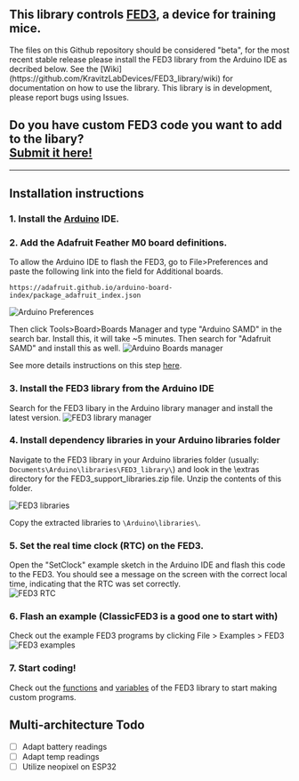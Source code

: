 ## This library controls [FED3](https://github.com/KravitzLabDevices/FED3), a device for training mice. 
<p>
The files on this Github repository should be considered "beta", for the most recent stable release please install the FED3 library from the Arduino IDE as decribed below.  See the [Wiki](https://github.com/KravitzLabDevices/FED3_library/wiki) for documentation on how to use the library.   This library is in development, please report bugs using Issues. 

## Do you have custom FED3 code you want to add to the libary? <br>[Submit it here!](https://kravitzlab.com/submit-custom-fed3-code)

---

## Installation instructions
### 1. Install the [Arduino](www.arduino.cc) IDE.

### 2. Add the Adafruit Feather M0 board definitions.
To allow the Arduino IDE to flash the FED3, go to File>Preferences and paste the following link into the field for Additional boards.<p>
`https://adafruit.github.io/arduino-board-index/package_adafruit_index.json`<p>
![Arduino Preferences](https://raw.githubusercontent.com/KravitzLabDevices/FED3/main/photos/Preferences.png)<p>
Then click Tools>Board>Boards Manager and type "Arduino SAMD" in the search bar. Install this, it will take ~5 minutes. Then search for "Adafruit SAMD" and install this as well. 
![Arduino Boards manager](https://raw.githubusercontent.com/KravitzLabDevices/FED3/main/photos/SAMD.png)<p>

See more details instructions on this step [here](https://learn.adafruit.com/adafruit-feather-m0-adalogger/using-with-arduino-ide).

### 3. Install the FED3 library from the Arduino IDE <br>
Search for the FED3 libary in the Arduino library manager and install the latest version.
![FED3 library manager](https://github.com/KravitzLabDevices/FED3/blob/main/photos/FED3librarymanager.png)

### 4. Install dependency libraries in your Arduino libraries folder <br>
Navigate to the FED3 library in your Arduino libraries folder (usually: `Documents\Arduino\libraries\FED3_library\`) and look in the \extras directory for the FED3_support_libraries.zip file. Unzip the contents of this folder.

![FED3 libraries](https://github.com/KravitzLabDevices/FED3/blob/main/photos/FED3_libraries.png)

Copy the extracted libraries to `\Arduino\libraries\`.

### 5. Set the real time clock (RTC) on the FED3. 
Open the "SetClock" example sketch in the Arduino IDE and flash this code to the FED3. You should see a message on the screen with the correct local time, indicating that the RTC was set correctly.<br>
![FED3 RTC](https://raw.githubusercontent.com/KravitzLabDevices/FED3/main/photos/RTCscreen.jpg)

### 6. Flash an example (ClassicFED3 is a good one to start with)
Check out the example FED3 programs by clicking File > Examples > FED3 <br>
![FED3 examples](https://raw.githubusercontent.com/KravitzLabDevices/FED3/main/photos/FED3example2.png)

### 7. Start coding!
Check out the [functions](https://github.com/KravitzLabDevices/FED3_library/wiki/3.-Functions) and [variables](https://github.com/KravitzLabDevices/FED3_library/wiki/2.-Variables) of the FED3 library to start making custom programs.


## Multi-architecture Todo
- [ ] Adapt battery readings
- [ ] Adapt temp readings
- [ ] Utilize neopixel on ESP32